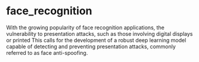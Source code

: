 # face_recognition
With the growing popularity of face recognition applications, the vulnerability to presentation attacks, such as those involving digital displays or printed This calls for the development of a robust deep learning model capable of detecting and preventing presentation attacks, commonly referred to as face anti-spoofing.
